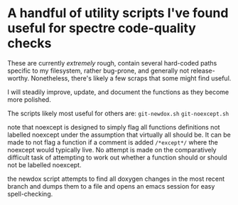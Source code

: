 # A handful of utility scripts I've found useful for spectre code-quality checks

These are currently *extremely* rough, contain several hard-coded paths specific to my filesystem, rather bug-prone, and generally not release-worthy. Nonetheless, there's likely a few scraps that some might find useful.

I will steadily improve, update, and document the functions as they become more polished.

The scripts likely most useful for others are:
`git-newdox.sh`
`git-noexcept.sh`

note that noexcept is designed to simply flag all functions definitions not labelled noexcept under the assumption that virtually all should be. It can be made to not flag a function if a comment is added `/*except*/` where the noexcept would typically live. No attempt is made on the comparatively difficult task of attempting to work out whether a function should or should not be labelled noexcept.

the newdox script attempts to find all doxygen changes in the most recent branch and dumps them to a file and opens an emacs session for easy spell-checking.
